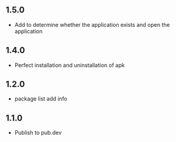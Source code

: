 ## 1.5.0
* Add to determine whether the application exists and open the application

## 1.4.0
* Perfect installation and uninstallation of apk

## 1.2.0
* package list add info


## 1.1.0
* Publish to pub.dev
